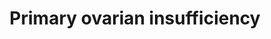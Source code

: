 ---
annotations:
- id: DOID:5426
  type: Disease Ontology
  value: primary ovarian insufficiency
authors:
- VanessaSousa
- Eweitz
- Susan
- Egonw
- AlexanderPico
description: Primary Ovarian Insufficiency pathway
last-edited: 2023-02-27
organisms:
- Homo sapiens
redirect_from:
- /index.php/Pathway:WP5316
- /instance/WP5316
- /instance/WP5316_r125569
revision: r125569
schema-jsonld:
- '@context': https://schema.org/
  '@id': https://wikipathways.github.io/pathways/WP5316.html
  '@type': Dataset
  creator:
    '@type': Organization
    name: WikiPathways
  description: Primary Ovarian Insufficiency pathway
  keywords:
  - AARS2
  - ACSL6
  - ACVR2B
  - AFF2
  - AGTR2
  - AIRE
  - AKT1
  - AMH
  - AMHR2
  - ANKRD31
  - ANTXR1
  - ATG7
  - ATG9A
  - ATM
  - BCKDHB
  - BDNF
  - BLM
  - BMP15
  - BMP8B
  - BMPR1A
  - BMPR1B
  - BMPR2
  - BNC1
  - BRCA1
  - BRCA2
  - C14ORF39
  - CAV1
  - CBX2
  - CLPP
  - CNTNAP2
  - COMT
  - COX10
  - CPEB1
  - CXCL12
  - CYP17A1
  - CYP19A1
  - CYP7A1
  - DAZL
  - DBH
  - DCAF17
  - DIAPH2
  - DMC1
  - EIF2B2
  - EIF2B3
  - EIF2B4
  - EIF2B5
  - EIF2S2
  - EIF4ENIF1
  - ERAL1
  - ERCC6
  - ESR1
  - ESR2
  - EXO1
  - FANCA
  - FANCC
  - FANCG
  - FANCL
  - FANCM
  - FIGLA
  - FMR1
  - FOXE1
  - FOXL2
  - FOXO1
  - FOXO3
  - FSHB
  - FSHR
  - GALT
  - GAS5
  - GATA4
  - GDF9
  - GJA4
  - GNAS
  - GPR3
  - H3P23
  - HARS2
  - HAX1
  - HDX
  - HELQ
  - HFM1
  - HLA-DRB1
  - HSD17B4
  - HSF2BP
  - IFI27
  - IL2
  - IL21
  - IL6
  - INHA
  - INSL3
  - KDR
  - KHDRBS1
  - KIT
  - LAMC1
  - LARS2
  - LHCGR
  - LHX8
  - LMNA
  - MCM8
  - MCM9
  - MEIOB
  - MGME1
  - MIR22
  - MIR449B
  - MMP2
  - MND1
  - MRPS22
  - MSH4
  - MSH5
  - NANOS3
  - NBN
  - NOBOX
  - NOG
  - NOTCH2
  - NR5A1
  - NUP107
  - OSR2
  - PARP1
  - PCCA
  - PCCB
  - PCMT1
  - PCSK1
  - PDPK1
  - PGR-AS1
  - PGRMC1
  - PMM2
  - POLG
  - POLR2C
  - POLR3H
  - POU5F1
  - PRDM1
  - PRDM9
  - PREPL
  - PRLR
  - PSMC3IP
  - PTEN
  - PTH2R
  - RAD51
  - RCBTB1
  - RECQL4
  - RPL10
  - S1PR1
  - SALL4
  - SBP1
  - SERPINE1
  - SIL1
  - SIRT1
  - SOHLH1
  - SOHLH2
  - SOX8
  - SPATA22
  - SPIDR
  - STAG3
  - STAR
  - STRA8
  - SYCE1
  - SYCP2L
  - TG
  - TGFBR2
  - TGFBR3
  - TMEM150B
  - TNF
  - TP63
  - TRIM37
  - TSC2
  - TSHB
  - TWNK
  - UBR2
  - WDR62
  - WNT4
  - WRN
  - WT1
  - XPO5
  - XRCC2
  - XRCC4
  - XRCC6
  - ZP3
  license: CC0
  name: Primary ovarian insufficiency
seo: CreativeWork
title: Primary ovarian insufficiency
wpid: WP5316
---
